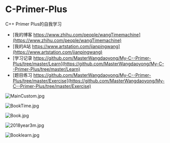 ﻿# C-Primer-Plus
C++ Primer Plus的自我学习

- [我的博客 https://www.zhihu.com/people/wangTimemachine](https://www.zhihu.com/people/wangTimemachine)
- [我的A站 https://www.artstation.com/jianpingwang](https://www.artstation.com/jianpingwang)
- [学习记录 https://github.com/MasterWangdaoyong/My-C--Primer-Plus/tree/master/Learn](https://github.com/MasterWangdaoyong/My-C--Primer-Plus/tree/master/Learn)
- [题目练习 https://github.com/MasterWangdaoyong/My-C--Primer-Plus/tree/master/Exercise](https://github.com/MasterWangdaoyong/My-C--Primer-Plus/tree/master/Exercise)

![MainCustom.jpg](https://github.com/MasterWangdaoyong/My-C--Primer-Plus/blob/master/Show/MainCustom.jpg)

![BookTime.jpg](https://github.com/MasterWangdaoyong/My-C--Primer-Plus/blob/master/Show/BookTime.jpg)

![Book.jpg](https://github.com/MasterWangdaoyong/My-C--Primer-Plus/blob/master/Show/Book.jpg)

![2018year3m.jpg](https://github.com/MasterWangdaoyong/My-C--Primer-Plus/blob/master/Show/2018year3m.jpg)

![Booklearn.jpg](https://github.com/MasterWangdaoyong/My-C--Primer-Plus/blob/master/Show/Booklearn.jpg)


